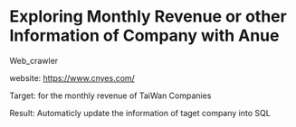 # Exploring Monthly Revenue or other Information of Company with Anue
Web_crawler

website: https://www.cnyes.com/

Target:
for the monthly revenue of TaiWan Companies

Result:
Automaticly update the information of taget company into SQL

